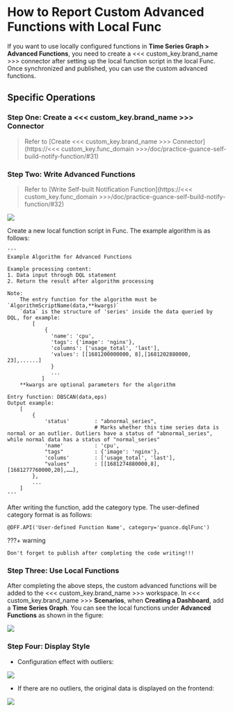# How to Report Custom Advanced Functions with Local Func

If you want to use locally configured functions in **Time Series Graph > Advanced Functions**, you need to create a <<< custom_key.brand_name >>> connector after setting up the local function script in the local Func. Once synchronized and published, you can use the custom advanced functions.

## Specific Operations

### Step One: Create a <<< custom_key.brand_name >>> Connector

> Refer to [Create <<< custom_key.brand_name >>> Connector](https://<<< custom_key.func_domain >>>/doc/practice-guance-self-build-notify-function/#31)

### Step Two: Write Advanced Functions

> Refer to [Write Self-built Notification Function](https://<<< custom_key.func_domain >>>/doc/practice-guance-self-build-notify-function/#32)

![](../img/local.png)

Create a new local function script in Func. The example algorithm is as follows:

```
'''
Example Algorithm for Advanced Functions

Example processing content:
1. Data input through DQL statement
2. Return the result after algorithm processing

Note:
    The entry function for the algorithm must be `AlgorithmScriptName(data,**kwargs)`
    `data` is the structure of 'series' inside the data queried by DQL, for example:
        [
            {
              'name': 'cpu',
              'tags': {'image': 'nginx'},
              'columns': ['usage_total', 'last'],
              'values': [[1681200000000, 8],[1681202880000, 23],......]
              }
              ...
           ]
    **kwargs are optional parameters for the algorithm

Entry function: DBSCAN(data,eps)
Output example:
    [
        {
            'status'        : "abnormal_series",
                            # Marks whether this time series data is normal or an outlier. Outliers have a status of "abnormal_series", while normal data has a status of "normal_series"
            'name'          : 'cpu',
            "tags"          : {'image': 'nginx'},
            'colums'        : ['usage_total', 'last'],
            "values"        : [[1681274880000,8],[1681277760000,20],……],
        },
        ...
    ]
'''
```

After writing the function, add the category type. The user-defined category format is as follows:

```
@DFF.API('User-defined Function Name', category='guance.dqlFunc')
```

???+ warning

    Don't forget to publish after completing the code writing!!!

### Step Three: Use Local Functions

After completing the above steps, the custom advanced functions will be added to the <<< custom_key.brand_name >>> workspace. In <<< custom_key.brand_name >>> **Scenarios**, when **Creating a Dashboard**, add a **Time Series Graph**. You can see the local functions under **Advanced Functions** as shown in the figure:

![](../img/ad-5.png)

### Step Four: Display Style

- Configuration effect with outliers:

![](../img/ad-3.png)

- If there are no outliers, the original data is displayed on the frontend:

![](../img/ad-4.png)